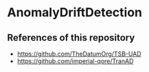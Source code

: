# AnomalyDriftDetection

## References of this repository
- https://github.com/TheDatumOrg/TSB-UAD
- https://github.com/imperial-qore/TranAD
